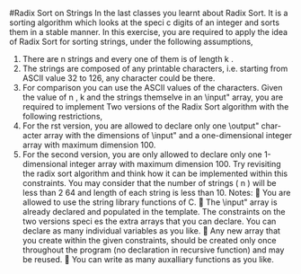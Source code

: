 #Radix Sort on Strings
In the last classes you learnt about Radix Sort.  It is a sorting algorithm which
looks at the speci c digits of an integer and sorts them in a stable manner.
In this exercise,  you are required to apply the idea of Radix Sort for sorting
strings, under the following assumptions,
1.  There are
n
strings and every one of them is of length
k
.
2.  The strings are composed of any printable characters, i.e.  starting from
ASCII value 32 to 126, any character could be there.
3.  For comparison you can use the ASCII values of the characters.
Given  the  value  of
n
,
k
and  the  strings  themselve  in  an  \input"  array,  you
are required to implement
Two
versions of the Radix Sort algorithm with the
following restrictions,
1.  For the  rst version, you are allowed to declare only one \output" char-
acter array with the dimensions of \input" and a one-dimensional integer
array with maximum dimension 100.
2.  For the second version, you are only allowed to declare only one 1-dimensional
integer array with maximum dimension 100.
Try revisiting the radix sort algorithm and think how it can be implemented
within this constraints.  You may consider that the number of strings (
n
) will
be less than 2
64
and length of each string is less than 10.
Notes:

You are allowed to use the string library functions of C.

The  \input"  array  is  already  declared  and  populated  in  the  template.
The  constraints  on  the  two  versions  speci es  the  extra  arrays  that  you
can declare.  You can declare as many individual variables as you like.

Any  new  array  that  you  create  within  the  given  constraints,  should  be
created  only  once  throughout  the  program  (no  declaration  in  recursive
function) and may be reused.

You can write as many auxalliary functions as you like.
